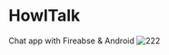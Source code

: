 # HowlTalk
Chat app with Fireabse &amp; Android
![222](https://user-images.githubusercontent.com/25196026/39856594-7d2427a6-546b-11e8-9bbd-4540d98cc0e3.png)

